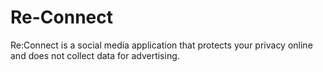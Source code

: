 # Re-Connect

Re:Connect is a social media application that protects your privacy online and does not collect data for advertising.
